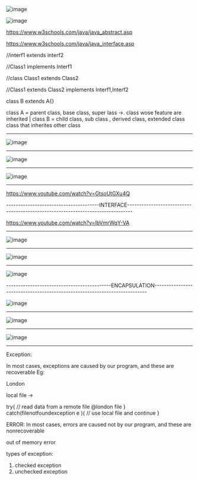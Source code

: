 


![image](https://user-images.githubusercontent.com/90038032/213516216-4683f61a-f079-4d8e-8c29-55e1ee870960.png)

![image](https://user-images.githubusercontent.com/90038032/213516265-a4ea3766-dba3-4154-9340-d4df99cbff2d.png)

https://www.w3schools.com/java/java_abstract.asp

https://www.w3schools.com/java/java_interface.asp

//interf1  extends  interf2

//Class1  implements Interf1

//class Class1  extends Class2

//Class1 extends Class2  implements Interf1,Interf2


class B extends A{}


class A   = parent class, base class, super lass ->. class wose feature are inherited
|
 class B	= child class, sub class , derived class, extended class  class that inherites other class
 
  -----------------------------------------------------------------------------------------------------------------------
 
 ![image](https://user-images.githubusercontent.com/90038032/236408469-d199dd19-147a-4066-ae8f-77e4dd9cf17c.png)
 
 -----------------------------------------------------------------------------------------------------------------------

![image](https://user-images.githubusercontent.com/90038032/236408507-e2c2f932-bf8e-49b8-b6d1-da164c87a67c.png)

 -----------------------------------------------------------------------------------------------------------------------
 
 ![image](https://user-images.githubusercontent.com/90038032/236408967-06ff6685-9135-4e6d-8a73-29b50d921eb3.png)

-----------------------------------------------------------------------------------------------------------------------

https://www.youtube.com/watch?v=GtsoUtGXu4Q

---------------------------------------INTERFACE--------------------------------------------------------------------------------

 https://www.youtube.com/watch?v=lbVmrWqY-VA

-----------------------------------------------------------------------------------------------------------------------

![image](https://user-images.githubusercontent.com/90038032/236409157-141dc319-188b-4c59-a3ce-649c0f3230c7.png)

-----------------------------------------------------------------------------------------------------------------------

![image](https://user-images.githubusercontent.com/90038032/236409226-cb9bf751-4e19-420f-99b6-c78afefa49e0.png)

-----------------------------------------------------------------------------------------------------------------------

![image](https://user-images.githubusercontent.com/90038032/236409293-4b871466-3cd6-4bf5-80ad-89e16402dfba.png)

--------------------------------------------ENCAPSULATION---------------------------------------------------------------------------

![image](https://user-images.githubusercontent.com/90038032/236411259-07a461de-e566-4f22-913b-3c6f60de408d.png)

-----------------------------------------------------------------------------------------------------------------------
![image](https://user-images.githubusercontent.com/90038032/236411322-792db945-802b-4878-9667-20a008a36a98.png)

-----------------------------------------------------------------------------------------------------------------------
![image](https://user-images.githubusercontent.com/90038032/236411367-60446953-d910-4d34-a67e-20608e4618d7.png)

--------------------------------------------------------------------------------
Exception:

In most cases, exceptions are caused by our program,  and these are recoverable 
Eg:

London 

local file ->


try{
// read data from a remote file @london file 
} catch(filenotfoundexception e ){
// use local file and continue 
}


ERROR:
In most cases, errors are caused not  by our program,  and these are nonrecoverable 

out of memory error

types of exception:

1. checked exception
2. unchecked exception 
